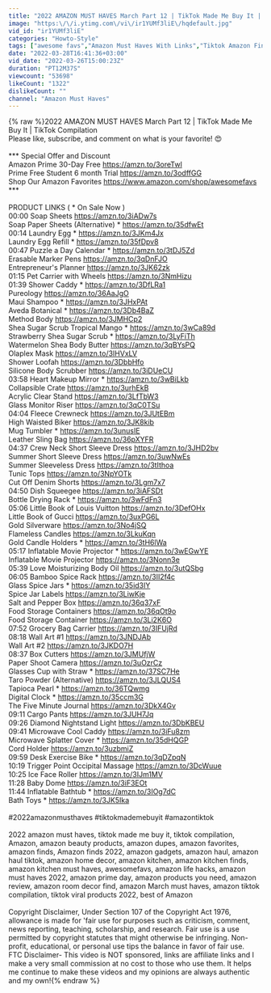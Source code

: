 ```yaml
---
title: "2022 AMAZON MUST HAVES March Part 12 | TikTok Made Me Buy It | TikTok Compilation"
image: "https:\/\/i.ytimg.com\/vi\/ir1YUMf3liE\/hqdefault.jpg"
vid_id: "ir1YUMf3liE"
categories: "Howto-Style"
tags: ["awesome favs","Amazon Must Haves With Links","Tiktok Amazon Finds"]
date: "2022-03-28T16:41:36+03:00"
vid_date: "2022-03-26T15:00:23Z"
duration: "PT12M37S"
viewcount: "53698"
likeCount: "1322"
dislikeCount: ""
channel: "Amazon Must Haves"
---
```

{% raw %}2022 AMAZON MUST HAVES March Part 12 | TikTok Made Me Buy It | TikTok Compilation<br />Please like, subscribe, and comment on what is your favorite! 😍<br /><br />*** Special Offer and Discount<br />Amazon Prime 30-Day Free  <a rel="nofollow" target="blank" href="https://amzn.to/3oreTwl">https://amzn.to/3oreTwl</a><br />Prime Free Student 6 month Trial  <a rel="nofollow" target="blank" href="https://amzn.to/3odffGG">https://amzn.to/3odffGG</a><br />Shop Our Amazon Favorites   <a rel="nofollow" target="blank" href="https://www.amazon.com/shop/awesomefavs">https://www.amazon.com/shop/awesomefavs</a><br />***<br /><br />PRODUCT LINKS ( * On Sale Now )<br />00:00 Soap Sheets <a rel="nofollow" target="blank" href="https://amzn.to/3iADw7s">https://amzn.to/3iADw7s</a><br /> Soap Paper Sheets (Alternative) * <a rel="nofollow" target="blank" href="https://amzn.to/35dfwEt">https://amzn.to/35dfwEt</a><br />00:14 Laundry Egg * <a rel="nofollow" target="blank" href="https://amzn.to/3JKm4Jx">https://amzn.to/3JKm4Jx</a><br /> Laundry Egg Refill * <a rel="nofollow" target="blank" href="https://amzn.to/35fDpv8">https://amzn.to/35fDpv8</a><br />00:47 Puzzle a Day Calendar * <a rel="nofollow" target="blank" href="https://amzn.to/3tDJ5Zd">https://amzn.to/3tDJ5Zd</a><br /> Erasable Marker Pens <a rel="nofollow" target="blank" href="https://amzn.to/3qDnFJO">https://amzn.to/3qDnFJO</a><br /> Entrepreneur's Planner <a rel="nofollow" target="blank" href="https://amzn.to/3JK62zk">https://amzn.to/3JK62zk</a><br />01:15 Pet Carrier with Wheels <a rel="nofollow" target="blank" href="https://amzn.to/3NmHizu">https://amzn.to/3NmHizu</a><br />01:39 Shower Caddy * <a rel="nofollow" target="blank" href="https://amzn.to/3DfLRa1">https://amzn.to/3DfLRa1</a><br /> Pureology <a rel="nofollow" target="blank" href="https://amzn.to/36AaJgO">https://amzn.to/36AaJgO</a><br /> Maui Shampoo * <a rel="nofollow" target="blank" href="https://amzn.to/3JHxPAt">https://amzn.to/3JHxPAt</a><br /> Aveda Botanical * <a rel="nofollow" target="blank" href="https://amzn.to/3Db4BaZ">https://amzn.to/3Db4BaZ</a><br /> Method Body <a rel="nofollow" target="blank" href="https://amzn.to/3JMHCp2">https://amzn.to/3JMHCp2</a><br /> Shea Sugar Scrub Tropical Mango * <a rel="nofollow" target="blank" href="https://amzn.to/3wCa89d">https://amzn.to/3wCa89d</a><br /> Strawberry Shea Sugar Scrub * <a rel="nofollow" target="blank" href="https://amzn.to/3LyFiTh">https://amzn.to/3LyFiTh</a><br /> Watermelon Shea Body Butter <a rel="nofollow" target="blank" href="https://amzn.to/3qBYsPQ">https://amzn.to/3qBYsPQ</a><br /> Olaplex Mask  <a rel="nofollow" target="blank" href="https://amzn.to/3IHVxLV">https://amzn.to/3IHVxLV</a><br /> Shower Loofah  <a rel="nofollow" target="blank" href="https://amzn.to/3DbbHfo">https://amzn.to/3DbbHfo</a><br /> Silicone Body Scrubber <a rel="nofollow" target="blank" href="https://amzn.to/3iDUeCU">https://amzn.to/3iDUeCU</a><br />03:58 Heart Makeup Mirror * <a rel="nofollow" target="blank" href="https://amzn.to/3wBiLkb">https://amzn.to/3wBiLkb</a><br /> Collapsible Crate <a rel="nofollow" target="blank" href="https://amzn.to/3urhEkB">https://amzn.to/3urhEkB</a><br /> Acrylic Clear Stand <a rel="nofollow" target="blank" href="https://amzn.to/3LfTbW3">https://amzn.to/3LfTbW3</a><br /> Glass Monitor Riser  <a rel="nofollow" target="blank" href="https://amzn.to/3qC0TSu">https://amzn.to/3qC0TSu</a><br />04:04 Fleece Crewneck  <a rel="nofollow" target="blank" href="https://amzn.to/3JUtEBm">https://amzn.to/3JUtEBm</a><br /> High Waisted Biker <a rel="nofollow" target="blank" href="https://amzn.to/3JK8kib">https://amzn.to/3JK8kib</a><br /> Mug Tumbler * <a rel="nofollow" target="blank" href="https://amzn.to/3unusIE">https://amzn.to/3unusIE</a><br /> Leather Sling Bag  <a rel="nofollow" target="blank" href="https://amzn.to/36pXYFR">https://amzn.to/36pXYFR</a><br />04:37 Crew Neck Short Sleeve Dress <a rel="nofollow" target="blank" href="https://amzn.to/3JHD2bv">https://amzn.to/3JHD2bv</a><br /> Summer Short Sleeve Dress <a rel="nofollow" target="blank" href="https://amzn.to/3uwNwEs">https://amzn.to/3uwNwEs</a><br /> Summer Sleeveless Dress <a rel="nofollow" target="blank" href="https://amzn.to/3tIthoa">https://amzn.to/3tIthoa</a><br /> Tunic Tops <a rel="nofollow" target="blank" href="https://amzn.to/3NpYOTk">https://amzn.to/3NpYOTk</a><br /> Cut Off Denim Shorts  <a rel="nofollow" target="blank" href="https://amzn.to/3Lgm7x7">https://amzn.to/3Lgm7x7</a><br />04:50 Dish Squeegee <a rel="nofollow" target="blank" href="https://amzn.to/3iAFSDt">https://amzn.to/3iAFSDt</a><br /> Bottle Drying Rack * <a rel="nofollow" target="blank" href="https://amzn.to/3wFdFn3">https://amzn.to/3wFdFn3</a><br />05:06 Little Book of Louis Vuitton <a rel="nofollow" target="blank" href="https://amzn.to/3DefOHx">https://amzn.to/3DefOHx</a><br /> Little Book of Gucci <a rel="nofollow" target="blank" href="https://amzn.to/3uxPG6L">https://amzn.to/3uxPG6L</a><br /> Gold Silverware <a rel="nofollow" target="blank" href="https://amzn.to/3No4jSQ">https://amzn.to/3No4jSQ</a><br /> Flameless Candles <a rel="nofollow" target="blank" href="https://amzn.to/3LkuKqn">https://amzn.to/3LkuKqn</a><br /> Gold Candle Holders * <a rel="nofollow" target="blank" href="https://amzn.to/3tH6lWa">https://amzn.to/3tH6lWa</a><br />05:17 Inflatable Movie Projector * <a rel="nofollow" target="blank" href="https://amzn.to/3wEGwYE">https://amzn.to/3wEGwYE</a><br /> Inflatable Movie Projector <a rel="nofollow" target="blank" href="https://amzn.to/3Nonn3e">https://amzn.to/3Nonn3e</a><br />05:39 Love Moisturizing Body Oil <a rel="nofollow" target="blank" href="https://amzn.to/3utQSbg">https://amzn.to/3utQSbg</a><br />06:05 Bamboo Spice Rack <a rel="nofollow" target="blank" href="https://amzn.to/3II2f4c">https://amzn.to/3II2f4c</a><br /> Glass Spice Jars * <a rel="nofollow" target="blank" href="https://amzn.to/35id3IY">https://amzn.to/35id3IY</a><br /> Spice Jar Labels <a rel="nofollow" target="blank" href="https://amzn.to/3LiwKje">https://amzn.to/3LiwKje</a><br /> Salt and Pepper Box <a rel="nofollow" target="blank" href="https://amzn.to/36q37xF">https://amzn.to/36q37xF</a><br /> Food Storage Containers  <a rel="nofollow" target="blank" href="https://amzn.to/36qOt9o">https://amzn.to/36qOt9o</a><br /> Food Storage Container <a rel="nofollow" target="blank" href="https://amzn.to/3Li2K6O">https://amzn.to/3Li2K6O</a><br />07:52 Grocery Bag Carrier <a rel="nofollow" target="blank" href="https://amzn.to/3IFUjRd">https://amzn.to/3IFUjRd</a><br />08:18 Wall Art #1 <a rel="nofollow" target="blank" href="https://amzn.to/3JNDJAb">https://amzn.to/3JNDJAb</a><br /> Wall Art #2 <a rel="nofollow" target="blank" href="https://amzn.to/3JKDO7H">https://amzn.to/3JKDO7H</a><br />08:37 Box Cutters <a rel="nofollow" target="blank" href="https://amzn.to/3JMUfjW">https://amzn.to/3JMUfjW</a><br /> Paper Shoot Camera <a rel="nofollow" target="blank" href="https://amzn.to/3uOzrCz">https://amzn.to/3uOzrCz</a><br /> Glasses Cup with Straw * <a rel="nofollow" target="blank" href="https://amzn.to/37SC7He">https://amzn.to/37SC7He</a><br /> Taro Powder (Alternative) <a rel="nofollow" target="blank" href="https://amzn.to/3JLQUS4">https://amzn.to/3JLQUS4</a><br /> Tapioca Pearl * <a rel="nofollow" target="blank" href="https://amzn.to/36TQwmg">https://amzn.to/36TQwmg</a><br /> Digital Clock * <a rel="nofollow" target="blank" href="https://amzn.to/35ccm3G">https://amzn.to/35ccm3G</a><br /> The Five Minute Journal <a rel="nofollow" target="blank" href="https://amzn.to/3DkX4Gv">https://amzn.to/3DkX4Gv</a><br />09:11 Cargo Pants <a rel="nofollow" target="blank" href="https://amzn.to/3JUH7Jq">https://amzn.to/3JUH7Jq</a><br />09:26 Diamond Nightstand Light <a rel="nofollow" target="blank" href="https://amzn.to/3DbKBEU">https://amzn.to/3DbKBEU</a><br />09:41 Microwave Cool Caddy <a rel="nofollow" target="blank" href="https://amzn.to/3iFu8zm">https://amzn.to/3iFu8zm</a><br /> Microwave Splatter Cover * <a rel="nofollow" target="blank" href="https://amzn.to/35dHQGP">https://amzn.to/35dHQGP</a><br /> Cord Holder <a rel="nofollow" target="blank" href="https://amzn.to/3uzbmiZ">https://amzn.to/3uzbmiZ</a><br />09:59 Desk Exercise Bike * <a rel="nofollow" target="blank" href="https://amzn.to/3qDZpqN">https://amzn.to/3qDZpqN</a><br />10:19 Тrigger Point Occipital Massage <a rel="nofollow" target="blank" href="https://amzn.to/3DcWuue">https://amzn.to/3DcWuue</a><br />10:25 Ice Face Roller <a rel="nofollow" target="blank" href="https://amzn.to/3IJm1MV">https://amzn.to/3IJm1MV</a><br />11:28 Baby Dome <a rel="nofollow" target="blank" href="https://amzn.to/3iF3EOt">https://amzn.to/3iF3EOt</a><br />11:44 Inflatable Bathtub * <a rel="nofollow" target="blank" href="https://amzn.to/3IOg7dC">https://amzn.to/3IOg7dC</a><br /> Bath Toys * <a rel="nofollow" target="blank" href="https://amzn.to/3JK5Ika">https://amzn.to/3JK5Ika</a><br /><br />#2022amazonmusthaves #tiktokmademebuyit​ #amazontiktok​ <br /><br />2022 amazon must haves, tiktok made me buy it,  tiktok compilation, Amazon, amazon beauty products, amazon dupes, amazon favorites, amazon finds, Amazon finds 2022, amazon gadgets, amazon haul, amazon haul tiktok, amazon home decor, amazon kitchen, amazon kitchen finds, amazon kitchen must haves,  awesomefavs, amazon life hacks,  amazon must haves 2022,  amazon prime day, amazon products you need, amazon review, amazon room decor find, amazon March must haves, amazon tiktok compilation, tiktok viral products 2022, best of Amazon<br /><br />Copyright Disclaimer, Under Section 107 of the Copyright Act 1976, allowance is made for 'fair use for purposes such as criticism, comment, news reporting, teaching, scholarship, and research. Fair use is a use permitted by copyright statutes that might otherwise be infringing. Non-profit, educational, or personal use tips the balance in favor of fair use.<br />FTC Disclaimer-  This video is NOT sponsored, links are affiliate links and I make a very small commission at no cost to those who use them. It helps me continue to make these videos and my opinions are always authentic and my own!{% endraw %}
